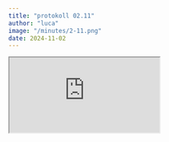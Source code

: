 ```yaml
---
title: "protokoll 02.11"
author: "luca"
image: "/minutes/2-11.png"
date: 2024-11-02
---
```


<iframe class="pdf" src="https://drive.google.com/file/d/1hd5CrQlMp9Mj4B-y9G1C5CPLZmrPjvIF/preview"></iframe>